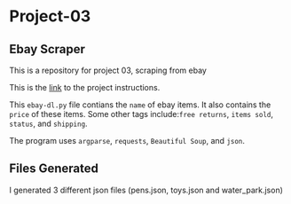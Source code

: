 # Project-03
## Ebay Scraper

This is a repository for project 03, scraping from ebay 

This is the [link](https://github.com/mikeizbicki/cmc-csci040/tree/2022fall/project_03) to the project instructions. 

This `ebay-dl.py` file contians the `name` of ebay items. It also contains the `price` of these items. Some other tags include:`free returns`, `items sold`, `status`, and `shipping`. 

The program uses `argparse`, `requests`, `Beautiful Soup`, and `json`. 

## Files Generated 

I generated 3 different json files (pens.json, toys.json and water_park.json)


